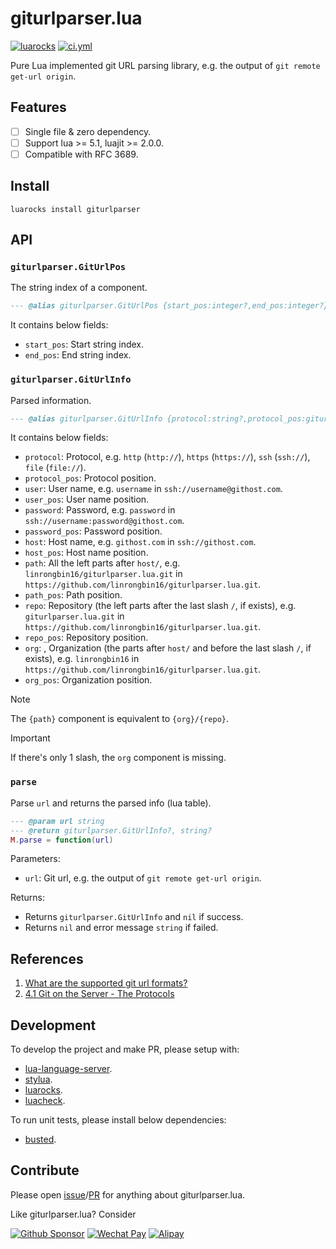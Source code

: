 # giturlparser.lua

<a href="https://luarocks.org/modules/linrongbin16/giturlparser"><img alt="luarocks" src="https://custom-icon-badges.demolab.com/luarocks/v/linrongbin16/giturlparser?label=LuaRocks&labelColor=2C2D72&logo=tag&logoColor=fff&color=blue" /></a>
<a href="https://github.com/linrongbin16/giturlparser.lua/actions/workflows/ci.yml"><img alt="ci.yml" src="https://img.shields.io/github/actions/workflow/status/linrongbin16/giturlparser.lua/ci.yml?label=GitHub%20CI&labelColor=181717&logo=github&logoColor=fff" /></a>

Pure Lua implemented git URL parsing library, e.g. the output of `git remote get-url origin`.

## Features

- [ ] Single file & zero dependency.
- [ ] Support lua >= 5.1, luajit >= 2.0.0.
- [ ] Compatible with RFC 3689.

## Install

`luarocks install giturlparser`

## API

### `giturlparser.GitUrlPos`

The string index of a component.

```lua
--- @alias giturlparser.GitUrlPos {start_pos:integer?,end_pos:integer?}
```

It contains below fields:

- `start_pos`: Start string index.
- `end_pos`: End string index.

### `giturlparser.GitUrlInfo`

Parsed information.

```lua
--- @alias giturlparser.GitUrlInfo {protocol:string?,protocol_pos:giturlparser.GitUrlPos?,user:string?,user_pos:giturlparser.GitUrlPos?,password:string?,password_pos:giturlparser.GitUrlPos?,host:string?,host_pos:giturlparser.GitUrlPos?,org:string?,org_pos:giturlparser.GitUrlPos?,repo:string,repo_pos:giturlparser.GitUrlPos,path:string,path_pos:giturlparser.GitUrlPos}
```

It contains below fields:

- `protocol`: Protocol, e.g. `http` (`http://`), `https` (`https://`), `ssh` (`ssh://`), `file` (`file://`).
- `protocol_pos`: Protocol position.
- `user`: User name, e.g. `username` in `ssh://username@githost.com`.
- `user_pos`: User name position.
- `password`: Password, e.g. `password` in `ssh://username:password@githost.com`.
- `password_pos`: Password position.
- `host`: Host name, e.g. `githost.com` in `ssh://githost.com`.
- `host_pos`: Host name position.
- `path`: All the left parts after `host/`, e.g. `linrongbin16/giturlparser.lua.git` in `https://github.com/linrongbin16/giturlparser.lua.git`.
- `path_pos`: Path position.
- `repo`: Repository (the left parts after the last slash `/`, if exists), e.g. `giturlparser.lua.git` in `https://github.com/linrongbin16/giturlparser.lua.git`.
- `repo_pos`: Repository position.
- `org`: , Organization (the parts after `host/` and before the last slash `/`, if exists), e.g. `linrongbin16` in `https://github.com/linrongbin16/giturlparser.lua.git`.
- `org_pos`: Organization position.

> [!NOTE]
>
> The `{path}` component is equivalent to `{org}/{repo}`.

> [!IMPORTANT]
>
> If there's only 1 slash, the `org` component is missing.

### `parse`

Parse `url` and returns the parsed info (lua table).

```lua
--- @param url string
--- @return giturlparser.GitUrlInfo?, string?
M.parse = function(url)
```

Parameters:

- `url`: Git url, e.g. the output of `git remote get-url origin`.

Returns:

- Returns `giturlparser.GitUrlInfo` and `nil` if success.
- Returns `nil` and error message `string` if failed.

## References

1. [What are the supported git url formats?](https://stackoverflow.com/questions/31801271/what-are-the-supported-git-url-formats)
2. [4.1 Git on the Server - The Protocols](https://git-scm.com/book/en/v2/Git-on-the-Server-The-Protocols)

## Development

To develop the project and make PR, please setup with:

- [lua-language-server](https://github.com/LuaLS/lua-language-server).
- [stylua](https://github.com/JohnnyMorganz/StyLua).
- [luarocks](https://luarocks.org/).
- [luacheck](https://github.com/mpeterv/luacheck).

To run unit tests, please install below dependencies:

- [busted](https://github.com/lunarmodules/busted).

## Contribute

Please open [issue](https://github.com/linrongbin16/giturlparser.lua/issues)/[PR](https://github.com/linrongbin16/giturlparser.lua/pulls) for anything about giturlparser.lua.

Like giturlparser.lua? Consider

[![Github Sponsor](https://img.shields.io/badge/-Sponsor%20Me%20on%20Github-magenta?logo=github&logoColor=white)](https://github.com/sponsors/linrongbin16)
[![Wechat Pay](https://img.shields.io/badge/-Tip%20Me%20on%20WeChat-brightgreen?logo=wechat&logoColor=white)](https://github.com/linrongbin16/lin.nvim/wiki/Sponsor)
[![Alipay](https://img.shields.io/badge/-Tip%20Me%20on%20Alipay-blue?logo=alipay&logoColor=white)](https://github.com/linrongbin16/lin.nvim/wiki/Sponsor)
